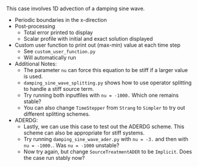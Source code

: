 This case involves 1D advection of a damping sine wave.
  - Periodic boundaries in the x-direction
  - Post-processing
  	- Total error printed to display
    - Scalar profile with initial and exact solution displayed
  - Custom user function to print out (max-min) value at each time step
    - See `custom_user_function.py`
    - Will automatically run
  - Additional Notes:
    - The parameter `nu` can force this equation to be stiff if a
    larger value is used.
    - `damping_sine_wave_splitting.py` shows how to use operator splitting
    to handle a stiff source term.
    - Try running both inputfiles with `nu = -1000.` Which one remains 
    stable?
    - You can also change `TimeStepper` from `Strang` to `Simpler` to 
    try out different splitting schemes.
  - ADERDG: 
    - Lastly, we can use this case to test out the ADERDG scheme. 
    This scheme can also be appropriate for stiff systems. 
    - Try running `damping_sine_wave_ader.py` with `nu = -3.` and
    then with `nu = -1000.`. Was `nu = -1000` unstable?
    - Now try again, but change `SourceTreatmentADER` to be `Implicit`.
    Does the case run stably now?
  	
